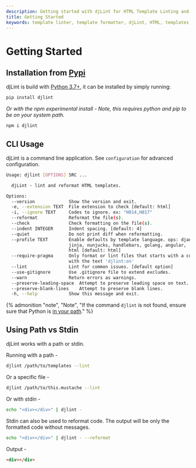 ```yaml
---
description: Getting started with djLint for HTML Template Linting and Formatting. Take advantage of the easy cli interface and many formatter options.
title: Getting Started
keywords: template linter, template formatter, djLint, HTML, templates, formatter, linter, usage
---
```


# Getting Started

## Installation from [Pypi](https://pypi.org/project/djlint/)

djLint is build with [Python 3.7+](https://python.org), it can be installed by simply running:

```bash
pip install djlint
```

_Or with the npm experimental install - Note, this requires python and pip to be on your system path._

```bash
npm i djlint
```

## CLI Usage

djLint is a command line application. See `configuration` for advanced configuration.

```bash
Usage: djlint [OPTIONS] SRC ...

  djLint · lint and reformat HTML templates.

Options:
  --version             Show the version and exit.
  -e, --extension TEXT  File extension to check [default: html]
  -i, --ignore TEXT     Codes to ignore. ex: "H014,H017"
  --reformat            Reformat the file(s).
  --check               Check formatting on the file(s).
  --indent INTEGER      Indent spacing. [default: 4]
  --quiet               Do not print diff when reformatting.
  --profile TEXT        Enable defaults by template language. ops: django,
                        jinja, nunjucks, handlebars, golang, angular,
                        html [default: html]
  --require-pragma      Only format or lint files that starts with a comment
                        with the text 'djlint:on'
  --lint                Lint for common issues. [default option]
  --use-gitignore       Use .gitignore file to extend excludes.
  --warn                Return errors as warnings.
  --preserve-leading-space  Attempt to preserve leading space on text.
  --preserve-blank-lines    Attempt to preserve blank lines.
  -h, --help            Show this message and exit.
```

{% admonition
   "note",
   "Note",
   "If the command `djlint` is not found, ensure sure that Python is [in your path](https://www.geeksforgeeks.org/how-to-add-python-to-windows-path/)."
%}

## Using Path vs Stdin

djLint works with a path or stdin.

Running with a path -

```bash
djlint /path/to/templates --lint
```

Or a specific file -

```bash
djlint /path/to/this.mustache --lint
```

Or with stdin -

```bash
echo "<div></div>" | djlint -
```

Stdin can also be used to reformat code. The output will be only the formatted code without messages.

```bash
echo "<div></div>" | djlint - --reformat
```

Output -

```html
<div></div>
```
